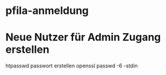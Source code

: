 # pfila-anmeldung



# Neue Nutzer für Admin Zugang erstellen
htpasswd passwort erstellen
openssl passwd -6 -stdin